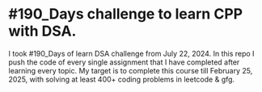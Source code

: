 # #190_Days challenge to learn CPP with DSA.

I took #190_Days of learn DSA challenge from July 22, 2024. In this repo I push the code of every single assignment that I have completed after learning every topic.
My target is to complete this course till February 25, 2025, with solving at least 400+ coding problems in leetcode & gfg.
